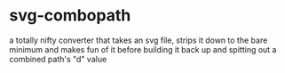# svg-combopath
a totally nifty converter that takes an svg file, strips it down to the bare minimum and makes fun of it before building it back up and spitting out a combined path's "d" value
